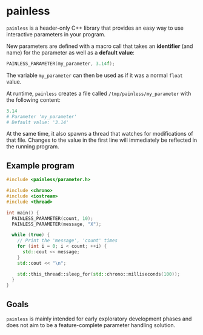 # painless

`painless` is a header-only C++ library that provides an easy way to use interactive parameters in
your program.

New parameters are defined with a macro call that takes an **identifier** (and name) for the parameter as well as
a **default value**:
```c++
PAINLESS_PARAMETER(my_parameter, 3.14f);
```
The variable `my_parameter` can then be used as if it was a normal `float` value.

At runtime, `painless` creates a file called `/tmp/painless/my_parameter` with the following content:
``` python
3.14
# Parameter 'my_parameter'
# Default value: '3.14'
```
At the same time, it also spawns a thread that watches for modifications of that file.
Changes to the value in the first line will immediately be reflected in the running program.

## Example program

```c++
#include <painless/parameter.h>

#include <chrono>
#include <iostream>
#include <thread>

int main() {
  PAINLESS_PARAMETER(count, 10);
  PAINLESS_PARAMETER(message, "X");

  while (true) {
    // Print the 'message', 'count' times
    for (int i = 0; i < count; ++i) {
      std::cout << message;
    }
    std::cout << "\n";

    std::this_thread::sleep_for(std::chrono::milliseconds(100));
  }
}
```

## Goals

`painless` is mainly intended for early exploratory development phases and does not aim to be a
feature-complete parameter handling solution.
